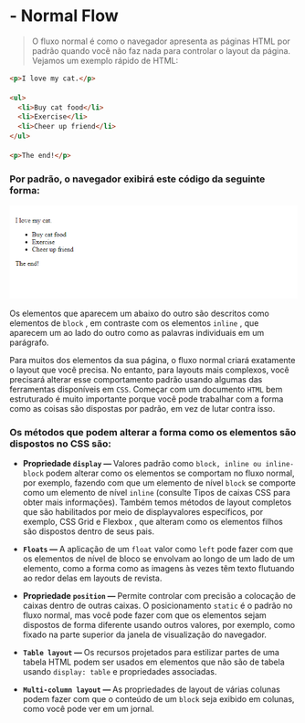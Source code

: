 # - Normal Flow

> O fluxo normal é como o navegador apresenta as páginas HTML por padrão quando você não faz nada para controlar o layout da página. <br>Vejamos um exemplo rápido de HTML:

```html
<p>I love my cat.</p>

<ul>
  <li>Buy cat food</li>
  <li>Exercise</li>
  <li>Cheer up friend</li>
</ul>

<p>The end!</p>
```

<h3>Por padrão, o navegador exibirá este código da seguinte forma:</h3>

![imagem](./imgs/normal-flow/normal-flow.png)

Os elementos que aparecem um abaixo do outro são descritos como elementos de `block` , em contraste com os elementos `inline` , que aparecem um ao lado do outro como as palavras individuais em um parágrafo.

Para muitos dos elementos da sua página, o fluxo normal criará exatamente o layout que você precisa. No entanto, para layouts mais complexos, você precisará alterar esse comportamento padrão usando algumas das ferramentas disponíveis em `CSS`. Começar com um documento `HTML` bem estruturado é muito importante porque você pode trabalhar com a forma como as coisas são dispostas por padrão, em vez de lutar contra isso.

<h3>Os métodos que podem alterar a forma como os elementos são dispostos no CSS são:</h3>

- <b>Propriedade `display` — </b>Valores padrão como `block, inline ou inline-block` podem alterar como os elementos se comportam no fluxo normal, por exemplo, fazendo com que um elemento de nível `block` se comporte como um elemento de nível `inline` (consulte Tipos de caixas CSS para obter mais informações). Também temos métodos de layout completos que são habilitados por meio de displayvalores específicos, por exemplo, CSS Grid e Flexbox , que alteram como os elementos filhos são dispostos dentro de seus pais.

- <b>`Floats` — </b> A aplicação de um `float` valor como `left` pode fazer com que os elementos de nível de bloco se envolvam ao longo de um lado de um elemento, como a forma como as imagens às vezes têm texto flutuando ao redor delas em layouts de revista.

- <b>Propriedade `position` — </b> Permite controlar com precisão a colocação de caixas dentro de outras caixas. O posicionamento `static` é o padrão no fluxo normal, mas você pode fazer com que os elementos sejam dispostos de forma diferente usando outros valores, por exemplo, como fixado na parte superior da janela de visualização do navegador.

- <b>`Table layout` — </b> Os recursos projetados para estilizar partes de uma tabela HTML podem ser usados ​​em elementos que não são de tabela usando `display: table` e propriedades associadas.

- <b>`Multi-column layout` — </b> As propriedades de layout de várias colunas podem fazer com que o conteúdo de um `block` seja exibido em colunas, como você pode ver em um jornal.

<br>
